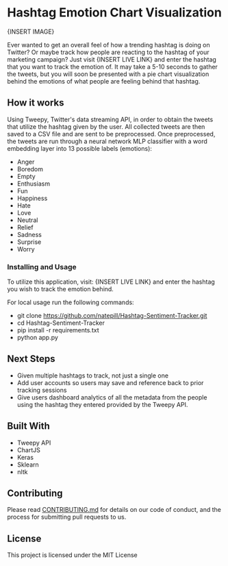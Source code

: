 # Hashtag Emotion Chart Visualization

{INSERT IMAGE}

Ever wanted to get an overall feel of how a trending hashtag is doing on Twitter? Or maybe track how people are reacting to the hashtag of your marketing campaign? Just visit {INSERT LIVE LINK} and enter the hashtag that you want to track the emotion of. It may take a 5-10 seconds to gather the tweets, but you will soon be presented with a pie chart visualization behind the emotions of what people are feeling behind that hashtag.

## How it works
Using Tweepy, Twitter's data streaming API, in order to obtain the tweets that utilize the hashtag given by the user. All collected tweets are then saved to a CSV file and are sent to be preprocessed. Once preprocessed, the tweets are run through a neural network MLP classifier with a word embedding layer into 13 possible labels (emotions):
* Anger
* Boredom
* Empty
* Enthusiasm
* Fun
* Happiness
* Hate
* Love
* Neutral
* Relief
* Sadness
* Surprise
* Worry



### Installing and Usage

To utilize this application, visit: {INSERT LIVE LINK} and enter the hashtag you wish to track the emotion behind.

For local usage run the following commands:
* git clone https://github.com/natepill/Hashtag-Sentiment-Tracker.git
* cd Hashtag-Sentiment-Tracker
* pip install -r requirements.txt
* python app.py


## Next Steps
* Given multiple hashtags to track, not just a single one
* Add user accounts so users may save and reference back to prior tracking sessions
* Give users dashboard analytics of all the metadata from the people using the hashtag they entered provided by the Tweepy API.


## Built With
* Tweepy API
* ChartJS
* Keras
* Sklearn
* nltk

## Contributing

Please read [CONTRIBUTING.md](https://gist.github.com/PurpleBooth/b24679402957c63ec426) for details on our code of conduct, and the process for submitting pull requests to us.

## License

This project is licensed under the MIT License
